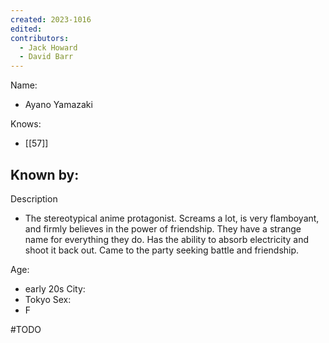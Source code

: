 ```yaml
---
created: 2023-1016
edited:
contributors:
  - Jack Howard
  - David Barr
---
```


Name:
- Ayano Yamazaki

Knows:
- [[57]]

Known by:
- 

Description
- The stereotypical anime protagonist. Screams a lot, is very flamboyant, and firmly believes in the power of friendship. They have a strange name for everything they do. Has the ability to absorb electricity and shoot it back out. Came to the party seeking battle and friendship. 

Age:
- early 20s
City:
- Tokyo
Sex:
- F


#TODO